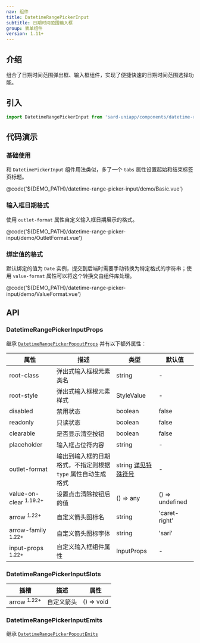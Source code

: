 ```yaml
---
nav: 组件
title: DatetimeRangePickerInput
subtitle: 日期时间范围输入框
group: 表单组件
version: 1.11+
---
```


## 介绍

组合了日期时间范围弹出框、输入框组件，实现了便捷快速的日期时间范围选择功能。

## 引入

```ts
import DatetimeRangePickerInput from 'sard-uniapp/components/datetime-range-picker-input/datetime-range-picker-input.vue'
```

## 代码演示

### 基础使用

和 `DatetimePickerInput` 组件用法类似，多了一个 `tabs` 属性设置起始和结束标签页标题。

@code('${DEMO_PATH}/datetime-range-picker-input/demo/Basic.vue')

### 输入框日期格式

使用 `outlet-format` 属性自定义输入框日期展示的格式。

@code('${DEMO_PATH}/datetime-range-picker-input/demo/OutletFormat.vue')

### 绑定值的格式

默认绑定的值为 `Date` 实例，提交到后端时需要手动转换为特定格式的字符串；使用 `value-format` 属性可以将这个转换交由组件库处理。

@code('${DEMO_PATH}/datetime-range-picker-input/demo/ValueFormat.vue')

## API

### DatetimeRangePickerInputProps

继承 [`DatetimeRangePickerPopoutProps`](./datetime-range-picker-popout#DatetimeRangePickerPopoutProps) 并有以下额外属性：

| 属性                              | 描述                                                         | 类型                                                      | 默认值          |
| --------------------------------- | ------------------------------------------------------------ | --------------------------------------------------------- | --------------- |
| root-class                        | 弹出式输入框根元素类名                                       | string                                                    | -               |
| root-style                        | 弹出式输入框根元素样式                                       | StyleValue                                                | -               |
| disabled                          | 禁用状态                                                     | boolean                                                   | false           |
| readonly                          | 只读状态                                                     | boolean                                                   | false           |
| clearable                         | 是否显示清空按钮                                             | boolean                                                   | false           |
| placeholder                       | 输入框占位符内容                                             | string                                                    | -               |
| outlet-format                     | 输出到输入框的日期格式，不指定则根据 `type` 属性自动生成格式 | string [详见特殊符号](../utilities/date#日期格式特殊符号) | -               |
| value-on-clear <sup>1.19.2+</sup> | 设置点击清除按钮后的值                                       | () => any                                                 | () => undefined |
| arrow <sup>1.22+</sup>            | 自定义箭头图标名                                             | string                                                    | 'caret-right'   |
| arrow-family <sup>1.22+</sup>     | 自定义箭头图标字体                                           | string                                                    | 'sari'          |
| input-props <sup>1.22+</sup>      | 自定义输入框组件属性                                         | InputProps                                                | -               |

### DatetimeRangePickerInputSlots

| 插槽                   | 描述       | 属性       |
| ---------------------- | ---------- | ---------- |
| arrow <sup>1.22+</sup> | 自定义箭头 | () => void |

### DatetimeRangePickerInputEmits

继承 [`DatetimeRangePickerPopoutEmits`](./datetime-range-picker-popout#DatetimeRangePickerPopoutEmits)
